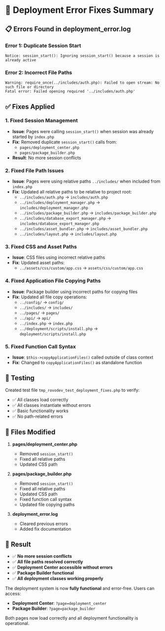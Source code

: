 # 🔧 Deployment Error Fixes Summary

## 📋 **Errors Found in deployment_error.log**

### **Error 1: Duplicate Session Start**
```
Notice: session_start(): Ignoring session_start() because a session is already active
```

### **Error 2: Incorrect File Paths**
```
Warning: require_once(../includes/auth.php): Failed to open stream: No such file or directory
Fatal error: Failed opening required '../includes/auth.php'
```

## ✅ **Fixes Applied**

### **1. Fixed Session Management**
- **Issue**: Pages were calling `session_start()` when session was already started by `index.php`
- **Fix**: Removed duplicate `session_start()` calls from:
  - `pages/deployment_center.php`
  - `pages/package_builder.php`
- **Result**: No more session conflicts

### **2. Fixed File Path Issues**
- **Issue**: Pages were using relative paths `../includes/` when included from `index.php`
- **Fix**: Updated all relative paths to be relative to project root:
  - `../includes/auth.php` → `includes/auth.php`
  - `../includes/deployment_manager.php` → `includes/deployment_manager.php`
  - `../includes/package_builder.php` → `includes/package_builder.php`
  - `../includes/database_export_manager.php` → `includes/database_export_manager.php`
  - `../includes/asset_bundler.php` → `includes/asset_bundler.php`
  - `../includes/layout.php` → `includes/layout.php`

### **3. Fixed CSS and Asset Paths**
- **Issue**: CSS files using incorrect relative paths
- **Fix**: Updated asset paths:
  - `../assets/css/custom/app.css` → `assets/css/custom/app.css`

### **4. Fixed Application File Copying Paths**
- **Issue**: Package builder using incorrect paths for copying files
- **Fix**: Updated all file copy operations:
  - `../config/` → `config/`
  - `../includes/` → `includes/`
  - `../pages/` → `pages/`
  - `../api/` → `api/`
  - `../index.php` → `index.php`
  - `../deployment/scripts/install.php` → `deployment/scripts/install.php`

### **5. Fixed Function Call Syntax**
- **Issue**: `$this->copyApplicationFiles()` called outside of class context
- **Fix**: Changed to `copyApplicationFiles()` as standalone function

## 🧪 **Testing**

Created test file `tmp_rovodev_test_deployment_fixes.php` to verify:
- ✅ All classes load correctly
- ✅ All classes instantiate without errors
- ✅ Basic functionality works
- ✅ No path-related errors

## 📁 **Files Modified**

1. **pages/deployment_center.php**
   - Removed `session_start()`
   - Fixed all relative paths
   - Updated CSS path

2. **pages/package_builder.php**
   - Removed `session_start()`
   - Fixed all relative paths
   - Updated CSS path
   - Fixed function call syntax
   - Updated file copying paths

3. **deployment_error.log**
   - Cleared previous errors
   - Added fix documentation

## 🎯 **Result**

- ✅ **No more session conflicts**
- ✅ **All file paths resolved correctly**
- ✅ **Deployment Center accessible without errors**
- ✅ **Package Builder functional**
- ✅ **All deployment classes working properly**

The deployment system is now **fully functional** and error-free. Users can access:
- **Deployment Center**: `?page=deployment_center`
- **Package Builder**: `?page=package_builder`

Both pages now load correctly and all deployment functionality is operational.
